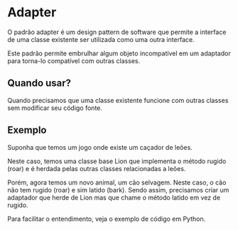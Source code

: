 
# Adapter

O padrão adapter é um design pattern de software que permite a interface de uma classe existente ser utilizada como uma outra interface.

Este padrão permite embrulhar algum objeto incompatível em um adaptador para torna-lo compatível com outras classes.

## Quando usar?

Quando precisamos que uma classe existente funcione com outras classes sem modificar seu código fonte.

## Exemplo

Suponha que temos um jogo onde existe um caçador de leões.

Neste caso, temos uma classe base Lion que implementa o método rugido (roar) e é herdada pelas outras classes relacionadas a leões.

Porém, agora temos um novo animal, um cão selvagem. Neste caso, o cão não tem rugido (roar) e sim latido (bark). Sendo assim, precisamos criar um adaptador que herde de Lion mas que chame o método latido em vez de rugido.
 
Para facilitar o entendimento, veja o exemplo de código em Python.
